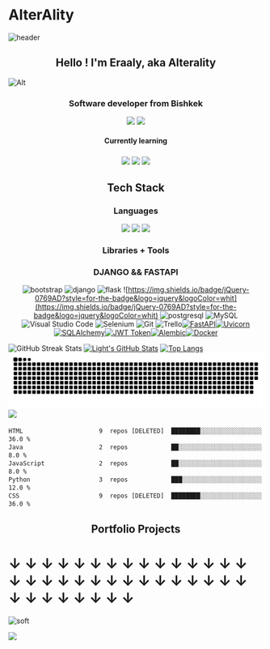 # AlterAlity
![header](https://capsule-render.vercel.app/api?type=waving&color=gradient&height=256&section=header&text=Hello%20world!&fontSize=70&animation=fadeIn&fontAlignY=38&desc=Добро%20пожаловать%20на%20мой%20GitHub%20Alterality%20&descAlignY=51&descAlign=62)


## <div style="text-align: center;"> Hello ! I'm Eraaly, aka Alterality </div> 
<img src="cyberpunk_style_glitch_v2.gif" alt="Alt" width="600" /> 

### <div style="text-align: center;"> Software developer from Bishkek </div>

<div style="text-align: center;"> <a href="https://www.linkedin.com/in/alterality" ><img src="https://img.shields.io/badge/linkedin-%230077B5.svg?style=for-the-badge&logo=linkedin&logoColor=white" /></a> <a href="https://www.discord/channel/alterality_" ><img src="https://img.shields.io/badge/Discord-5865F2?style=for-the-badge&logo=discord&logoColor=white" /></a> </div>

#### <div style="text-align: center;"> Currently learning </div>

### <div style="text-align: center;"> <img src="https://cdn.jsdelivr.net/gh/devicons/devicon/icons/react/react-original-wordmark.svg" height="60" /> <img src="https://cdn.jsdelivr.net/gh/devicons/devicon/icons/java/java-original-wordmark.svg" height="60" /> <img src="https://cdn.jsdelivr.net/gh/devicons/devicon/icons/docker/docker-plain-wordmark.svg" height="60" />

## <div style="text-align: center;"> Tech Stack </div>

### <div style="text-align: center;"> Languages </div>

<div style="text-align: center;"> <img src="https://cdn.jsdelivr.net/gh/devicons/devicon/icons/html5/html5-plain-wordmark.svg" height="60" /> <img src="https://cdn.jsdelivr.net/gh/devicons/devicon/icons/css3/css3-plain-wordmark.svg" height="60" /> <img src="https://cdn.jsdelivr.net/gh/devicons/devicon/icons/python/python-original-wordmark.svg" height="60"/> </div>

### <div style="text-align: center;"> Libraries + Tools </div>
### <div style="text-align: center;"> DJANGO  && FASTAPI </div>
<div style="text-align: center;">

![bootstrap](https://img.shields.io/badge/Bootstrap-563D7C?style=for-the-badge&logo=bootstrap&logoColor=white) ![django](https://img.shields.io/badge/Django-092E20?style=for-the-badge&logo=django&logoColor=green) ![flask](https://img.shields.io/badge/Flask-000000?style=for-the-badge&logo=flask&logoColor=white) ![https://img.shields.io/badge/jQuery-0769AD?style=for-the-badge&logo=jquery&logoColor=whit](https://img.shields.io/badge/jQuery-0769AD?style=for-the-badge&logo=jquery&logoColor=whit) ![postgresql](https://img.shields.io/badge/PostgreSQL-316192?style=for-the-badge&logo=postgresql&logoColor=white) ![MySQL](https://img.shields.io/badge/mysql-%2300f.svg?style=for-the-badge&logo=mysql&logoColor=white)![Visual Studio Code](https://img.shields.io/badge/Visual%20Studio%20Code-0078d7.svg?style=for-the-badge&logo=visual-studio-code&logoColor=white) ![Selenium](https://img.shields.io/badge/-selenium-%43B02A?style=for-the-badge&logo=selenium&logoColor=white) ![Git](https://img.shields.io/badge/git-%23F05033.svg?style=for-the-badge&logo=git&logoColor=white) ![Trello](https://img.shields.io/badge/Trello-%23026AA7.svg?style=for-the-badge&logo=Trello&logoColor=white)[![FastAPI](https://img.shields.io/badge/FastAPI-%23FF3535.svg?style=for-the-badge&logo=fastapi&logoColor=white)](https://fastapi.tiangolo.com/)[![Uvicorn](https://img.shields.io/badge/Uvicorn-%23FFFFFF.svg?style=for-the-badge&logo=uvicorn&logoColor=black)](https://www.uvicorn.org/)[![SQLAlchemy](https://img.shields.io/badge/SQLAlchemy-%23FF3535.svg?style=for-the-badge&logo=sqlalchemy&logoColor=black)](https://www.sqlalchemy.org/)[![JWT Token](https://img.shields.io/badge/JWT%20Token-%23FF3535.svg?style=for-the-badge&logo=jwt&logoColor=black)](https://jwt.io/)[![Alembic](https://img.shields.io/badge/Alembic-%23FFFFFF.svg?style=for-the-badge)](https://alembic.sqlalchemy.org/)[![Docker](https://img.shields.io/badge/Docker-%23FF3535.svg?style=for-the-badge&logo=docker&logoColor=white)](https://www.docker.com/)



</div>

![GitHub Streak Stats](https://github-readme-streak-stats.herokuapp.com/?user=alterality&theme=dark&hide_border=false&cache_buster=1)
[![Light's GitHub Stats](https://github-readme-stats.vercel.app/api?username=alterality&count_private=true&show_icons=true&theme=dark)](https://github.com/alterality)
[![Top Langs](https://github-readme-stats.vercel.app/api/top-langs/?username=alterality&layout=compact&theme=dark)](https://github.com/alterality)
![github contribution grid snake animation](https://raw.githubusercontent.com/teuchezh/teuchezh/output/github-contribution-grid-snake-dark.svg#gh-dark-mode-only)
![](https://github-profile-trophy.vercel.app/?username=alterality&theme=gruvbox_light&no-frame=false&no-bg=true&alterality-w=4)

```text
HTML                     9  repos [DELETED]  ████████░░░░░░░░░░░░░░░░░   36.0 % 
Java                     2  repos            ██░░░░░░░░░░░░░░░░░░░░░░░   8.0 % 
JavaScript               2  repos            ██░░░░░░░░░░░░░░░░░░░░░░░   8.0 % 
Python                   3  repos            ███░░░░░░░░░░░░░░░░░░░░░░   12.0 % 
CSS                      9  repos [DELETED]  ████████░░░░░░░░░░░░░░░░░   36.0 % 

```


## <div style="text-align:center;"> Portfolio Projects </div>
# ↓  ↓  ↓  ↓  ↓  ↓  ↓  ↓  ↓  ↓  ↓  ↓  ↓  ↓  ↓  ↓  ↓  ↓  ↓  ↓  ↓  ↓  ↓  ↓  ↓  ↓  ↓  ↓  ↓  ↓  ↓  ↓  ↓  ↓  ↓  ↓  ↓  ↓
![soft](https://capsule-render.vercel.app/api?type=soft&color=gradient&text=Верь%20в%20себя,%20и%20мир%20поверит%20в%20тебя!&fontSize=40&animation=twinkling)


[![](https://visitcount.itsvg.in/api?id=alterality&label=Profile%20Views&icon=7&pretty=false)](https://visitcount.itsvg.in)
